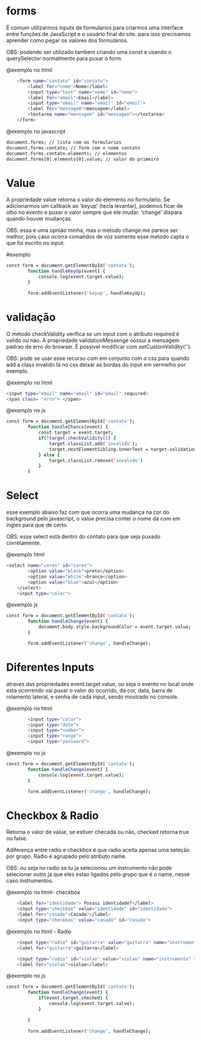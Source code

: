 # forms #

É comum utilizarmos inputs de formularios para criarmos uma interface entre funções de JavaScript e o usuário final do site. para isso precisamos aprender como pegar os valores dos formulários.

OBS: podendo ser utilizado tambem criando uma const e usando o querySelector normalmente para puxar o form.

@exemplo no html
```bash
    <form name="contato" id="contato">
        <label for="nome">Nome</label>
        <input type="text" name="nome" id="nome">
        <label for="email">Email</label>
        <input type="email" name="email" id="email">
        <label for="mensagem">mensagem</label>
        <textarea name="mensagem" id="mensagem"></textarea>
    </form>
```

@exemplo no javascript
```bash
document.forms; // lista com os formularios
document.forms.contato; // form com o nome contato
document.forms.contato.elements; // elementos
document.forms[0].elements[0].value; // valor do primeiro
```

# Value #

A propriedade value retorna o valor do elemento no formulario. Se adicionarmos um callback ao 'keyup' (tecla levantar), podemos ficar de olho no evento e puxar o valor sempre que ele mudar. 'change' dispara quando houver mudanças.

OBS: essa e uma opnião minha, mas o metodo change me parece ser melhor, pois caso ocorra comandos de voz somente esse metodo capta o que foi escrito no input.

#exemplo
```bash
const form = document.getElementById('contato');
        function handleKeyUp(event) {
            console.log(event.target.value);
        }

        form.addEventListener('keyup', handleKeyUp);
```

# validação #

O método checkValidity verifica se um input com o atributo required é valido ou não. A propriedade validationMessenge oossui a mensagem padrao de erro do browser. É possivel modificar com setCustomValidity('').

OBS: pode se usar esse recurso com em conjunto com o css para quando add a class invalido lá no css deixar as bordas do input em vermelho por exemplo.

@exemplo no html
```bash
<input type="email" name="email" id="email" required>
<span class= "erro"> </span>
```

@exemplo no js
```bash
const form = document.getElementById('contato');
        function handleChance(event) {
            const target = event.target;
            if(!target.checkValidity()) {
                target.classList.add('invalido');
                target.nextElementSibling.innerText = target.validationMessage
            } else {
                target.classList.remove('invalido')
            }
        }
```

# Select #

esse exemplo abaixo faz com que ocorra uma mudança na cor do background pelo javascript, o value precisa conter o nome da com em ingles para que de certo.

OBS: esse select está dentro do contato para que seja puxado corretamente.

@exemplo html
```bash
<select name="cores" id="cores">
        <option value="black">preto</option>
        <option value="white">branco</option>
        <option value="blue">azul</option>
    </select>
    <input type="color">
```
@exemplo js
```bash
const form = document.getElementById('contato');
        function handleChange(event) {
            document.body.style.backgroundColor = event.target.value;
        }

        form.addEventListener('change', handleChange);
```

# Diferentes Inputs #

atraves das propriedades event.target.value, ou seja o evento no local onde esta ocorrendo vai puxar o valor do ocorrido, da cor, data, barra de rolamento lateral, e senha de cada input, sendo mostrado no console.

@exemplo no html
```bash
        <input type="color">
        <input type="date">
        <input type="number">
        <input type="range">
        <input type="password">
```
@exemplo no js
```bash
const form = document.getElementById('contato');
        function handleChange(event) {
            console.log(event.target.value);
        }

        form.addEventListener('change', handleChange);
```

# Checkbox & Radio #

Retorna o valor de value, se estiver checada ou não, checked retorna true ou false.

Adiferença entre radio e checkbox é que radio aceita apenas uma seleção por grupo. Radio é agrupado pelo atributo name.

OBS: ou seja no radio se tu ja selecionou um instrumento não pode selecionar outro ja que eles estao ligados pelo grupo que é o name, nesse caso instrumentos.

@exemplo no html- checkbox
```bash
    <label for="identidade"> Possui identidade?</label>
    <input type="checkbox" value="identidade" id="identidade">
    <label for="casado">Casado?</label>
    <input type="checkbox" value="casado" id="casado">
```
@exemplo no html - Radio
```bash
    <input type="radio" id="guitarra" value="guitarra" name="instrumento" >
    <label for="guitarra">guitarra</label>

    <input type="radio" id="violao" value="violao" name="instrumento" >
    <label for="violao">violao</label>

```

@exemplo no js 
```bash
const form = document.getElementById('contato');
        function handleChange(event) {
            if(event.target.checked) {
                console.log(event.target.value);
            }
            
        }

        form.addEventListener('change', handleChange);
```